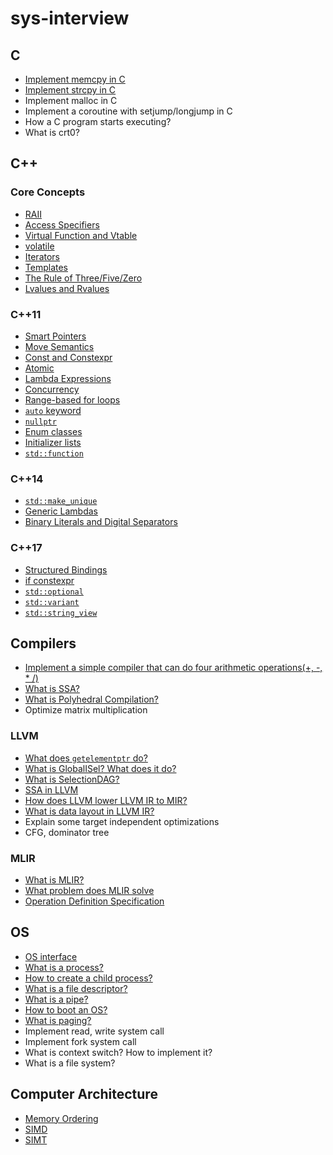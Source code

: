 # sys-interview

## C

- [Implement memcpy in C](./c/README.md#implement-memcpy)
- [Implement strcpy in C](./c/README.md#implement-strcpy)
- Implement malloc in C
- Implement a coroutine with setjump/longjump in C
- How a C program starts executing?
- What is crt0?

## C++

### Core Concepts

- [RAII](./cpp/README.md#raii)
- [Access Specifiers](./cpp/README.md#access-specifiers)
- [Virtual Function and Vtable](./cpp/README.md#virtual-function-and-vtable)
- [volatile](./cpp/README.md#volatile)
- [Iterators](./cpp/README.md#iterators)
- [Templates](./cpp/README.md#templates)
- [The Rule of Three/Five/Zero](./cpp/README.md#the-rule-of-threefivezero)
- [Lvalues and Rvalues](./cpp/README.md#lvalues-and-rvalues)

### C++11

- [Smart Pointers](./cpp/README.md#smart-pointers)
- [Move Semantics](./cpp/README.md#move-semantics)
- [Const and Constexpr](./cpp/README.md#const-and-constexpr)
- [Atomic](./cpp/README.md#atomic)
- [Lambda Expressions](./cpp/README.md#lambda-expressions)
- [Concurrency](./cpp/README.md#concurrency)
- [Range-based for loops](./cpp/README.md#range-based-for-loops)
- [`auto` keyword](./cpp/README.md#auto-keyword)
- [`nullptr`](./cpp/README.md#nullptr)
- [Enum classes](./cpp/README.md#enum-classes)
- [Initializer lists](./cpp/README.md#initializer-lists)
- [`std::function`](./cpp/README.md#stdfunction)

### C++14

- [`std::make_unique`](./cpp/README.md#stdmake_unique)
- [Generic Lambdas](./cpp/README.md#generic-lambdas)
- [Binary Literals and Digital Separators](./cpp/README.md#binary-literals-and-digit-separators)

### C++17

- [Structured Bindings](./cpp/README.md#structured-bindings)
- [if constexpr](./cpp/README.md#if-constexpr)
- [`std::optional`](./cpp/README.md#stdoptional)
- [`std::variant`](./cpp/README.md#stdvariant)
- [`std::string_view`](./cpp/README.md#stdstring_view)

## Compilers

- [Implement a simple compiler that can do four arithmetic operations(+, -, * /)](./compilers/README.md#implement-a-compiler-with-four-arithmetic-operations)
- [What is SSA?](./compilers/README.md#SSA)
- [What is Polyhedral Compilation?](./compilers/README.md#polyhedral-compilation)
- Optimize matrix multiplication

### LLVM

- [What does `getelementptr` do?](./compilers/llvm/README.md#getelementptr)
- [What is GlobalISel? What does it do?](./compilers/llvm/README.md#globalisel)
- [What is SelectionDAG?](./compilers/llvm/README.md#selectiondag)
- [SSA in LLVM](./compilers/llvm/README.md#ssa-in-llvm)
- [How does LLVM lower LLVM IR to MIR?](./compilers/llvm/README.md#how-does-llvm-lower-llvm-ir-to-mir)
- [What is data layout in LLVM IR?](./compilers/llvm/README.md#data-layout)
- Explain some target independent optimizations
- CFG, dominator tree

### MLIR

- [What is MLIR?](./compiles/mlir/README.md#what-is-mlir)
- [What problem does MLIR solve](./compilers/mlir/README.md#what-problem-does-mlir-solve)
- [Operation Definition Specification](./compilers/mlir/README.md#operation-definition-specification)

## OS

- [OS interface](./os/README.md#os-interface)
- [What is a process?](./os/README.md#what-is-a-process)
- [How to create a child process?](./os/README.md#how-to-create-a-child-process)
- [What is a file descriptor?](./os/README.md#what-is-a-file-descriptor)
- [What is a pipe?](./os/README.md#what-is-a-pipe)
- [How to boot an OS?](./os/README.md#how-to-boot-an-os)
- [What is paging?](./os/README.md#what-is-paging)
- Implement read, write system call
- Implement fork system call
- What is context switch? How to implement it?
- What is a file system?

## Computer Architecture

- [Memory Ordering](./arch/README.md#memory-ordering)
- [SIMD](./arch/README.md#simd)
- [SIMT](./arch/README.md#simt)

